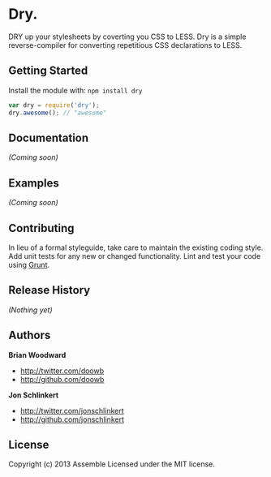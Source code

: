 # Dry.

DRY up your stylesheets by coverting you CSS to LESS. Dry is a simple reverse-compiler for converting repetitious CSS declarations to LESS.

## Getting Started
Install the module with: `npm install dry`

```javascript
var dry = require('dry');
dry.awesome(); // "awesome"
```

## Documentation
_(Coming soon)_


## Examples
_(Coming soon)_


## Contributing
In lieu of a formal styleguide, take care to maintain the existing coding style. Add unit tests for any new or changed functionality. Lint and test your code using [Grunt](http://gruntjs.com/).


## Release History
_(Nothing yet)_


## Authors

**Brian Woodward**

+ http://twitter.com/doowb
+ http://github.com/doowb

**Jon Schlinkert**

+ http://twitter.com/jonschlinkert
+ http://github.com/jonschlinkert

## License
Copyright (c) 2013 Assemble
Licensed under the MIT license.
